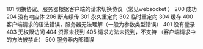 101    切换协议。服务器根据客户端的请求切换协议（常见websocket ）
200  成功    
204  没有响应体
206  断点续传
301  永久重定向
302  临时重定向
304  缓存
400	 客户端请求的语法错误，服务器无法理解（一般为参数类型错误）
401  没有登录
403 无权限访问
404 资源未找到
405  请求方法未找到，不支持 （客户端请求中的方法被禁止）
500  服务器内部错误